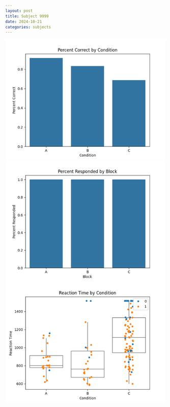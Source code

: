 ```yaml
---
layout: post
title: Subject 9999
date: 2024-10-21
categories: subjects
---
```


![](data/9999/run-10/9999_ATS_percent_correct.png)
![](data/9999/run-10/9999_ATS_percent_responded.png)
![](data/9999/run-10/9999_ATS_rt.png)
